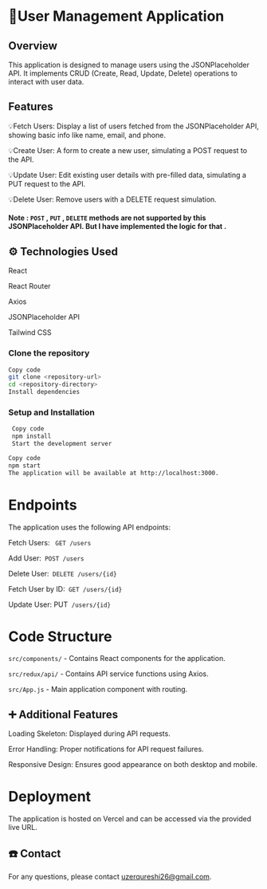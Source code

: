 # 👤User Management Application
## Overview
This application is designed to manage users using the JSONPlaceholder API. It implements CRUD (Create, Read, Update, Delete) operations to interact with user data.

## Features
💡Fetch Users: Display a list of users fetched from the JSONPlaceholder API, showing basic info like name, email, and phone.

💡Create User: A form to create a new user, simulating a POST request to the API.

💡Update User: Edit existing user details with pre-filled data, simulating a PUT request to the API.

💡Delete User: Remove users with a DELETE request simulation.

#### Note : `POST` , `PUT` , `DELETE` methods are not supported by this JSONPlaceholder API. But I have implemented the logic for that . 

## ⚙️ Technologies Used
React

React Router

Axios

JSONPlaceholder API

Tailwind CSS 

### Clone the repository

```bash
Copy code
git clone <repository-url>
cd <repository-directory>
Install dependencies
```
### Setup and Installation
```bash
 Copy code
 npm install
 Start the development server
```

```bash
Copy code
npm start
The application will be available at http://localhost:3000.
```

# Endpoints
The application uses the following API endpoints:

Fetch Users: ` GET /users`

Add User:` POST /users`

Delete User:` DELETE /users/{id}`

Fetch User by ID:` GET /users/{id}`

Update User: PUT` /users/{id}`

# Code Structure

`src/components/` - Contains React components for the application.

`src/redux/api/` - Contains API service functions using Axios.

`src/App.js` - Main application component with routing.

## ➕ Additional Features

Loading Skeleton: Displayed during API requests.

Error Handling: Proper notifications for API request failures.

Responsive Design: Ensures good appearance on both desktop and mobile.

# Deployment

The application is hosted on Vercel and can be accessed via the provided live URL.

## ☎️ Contact
For any questions, please contact uzerqureshi26@gmail.com.
